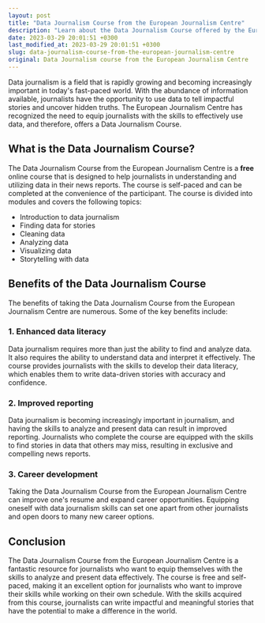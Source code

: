 ```yaml
---
layout: post
title: "Data Journalism Course from the European Journalism Centre"
description: "Learn about the Data Journalism Course offered by the European Journalism Centre, its benefits, and how it can enhance your skills as a journalist."
date: 2023-03-29 20:01:51 +0300
last_modified_at: 2023-03-29 20:01:51 +0300
slug: data-journalism-course-from-the-european-journalism-centre
original: Data Journalism course from the European Journalism Centre
---
```


Data journalism is a field that is rapidly growing and becoming increasingly important in today's fast-paced world. With the abundance of information available, journalists have the opportunity to use data to tell impactful stories and uncover hidden truths. The European Journalism Centre has recognized the need to equip journalists with the skills to effectively use data, and therefore, offers a Data Journalism Course.

## What is the Data Journalism Course?

The Data Journalism Course from the European Journalism Centre is a **free** online course that is designed to help journalists in understanding and utilizing data in their news reports. The course is self-paced and can be completed at the convenience of the participant. The course is divided into modules and covers the following topics:

- Introduction to data journalism
- Finding data for stories
- Cleaning data
- Analyzing data
- Visualizing data
- Storytelling with data

## Benefits of the Data Journalism Course

The benefits of taking the Data Journalism Course from the European Journalism Centre are numerous. Some of the key benefits include:

### 1. Enhanced data literacy

Data journalism requires more than just the ability to find and analyze data. It also requires the ability to understand data and interpret it effectively. The course provides journalists with the skills to develop their data literacy, which enables them to write data-driven stories with accuracy and confidence.

### 2. Improved reporting

Data journalism is becoming increasingly important in journalism, and having the skills to analyze and present data can result in improved reporting. Journalists who complete the course are equipped with the skills to find stories in data that others may miss, resulting in exclusive and compelling news reports.

### 3. Career development

Taking the Data Journalism Course from the European Journalism Centre can improve one's resume and expand career opportunities. Equipping oneself with data journalism skills can set one apart from other journalists and open doors to many new career options.

## Conclusion

The Data Journalism Course from the European Journalism Centre is a fantastic resource for journalists who want to equip themselves with the skills to analyze and present data effectively. The course is free and self-paced, making it an excellent option for journalists who want to improve their skills while working on their own schedule. With the skills acquired from this course, journalists can write impactful and meaningful stories that have the potential to make a difference in the world.